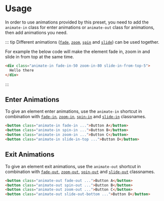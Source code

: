 # Usage

In order to use animations provided by this preset, you need to add the `animate-in` class for enter animations or `animate-out` class for animations, then add animations you need.

::: tip
Different animations ([`fade`](./fade), [`zoom`](./zoom), [`spin`](./spin) and [`slide`](./slide)) can be used together.

For example the below code will make the element fade in, zoom in and slide in from top at the same time.

```html
<div class="animate-in fade-in-50 zoom-in-80 slide-in-from-top-5">
  Hello there
</div>
```
:::

## Enter Animations

To give an element enter animations, use the `animate-in` shortcut in combination with [`fade-in`](./fade#fade-in), [`zoom-in`](./zoom#zoom-in), [`spin-in`](./spin#spin-in) and [`slide-in`](./slide#slide-in) classnames.

```html
<button class="animate-in fade-in ...">Button A</button>
<button class="animate-in spin-in ...">Button B</button>
<button class="animate-in zoom-in ...">Button C</button>
<button class="animate-in slide-in-top ...">Button D</button>
```

## Exit Animations

To give an element exit animations, use the `animate-out` shortcut in combination with [`fade-out`](./fade#fade-out), [`zoom-out`](./zoom#zoom-out), [`spin-out`](./spin#spin-out) and [`slide-out`](./slide#slide-out) classnames.

```html
<button class="animate-out fade-out ...">Button A</button>
<button class="animate-out spin-out ...">Button B</button>
<button class="animate-out zoom-out ...">Button C</button>
<button class="animate-out slide-out-bottom ...">Button D</button>
```
